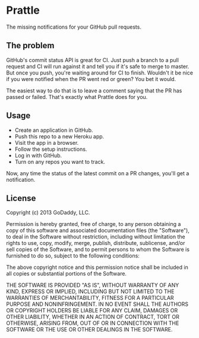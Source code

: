 # Prattle

The missing notifications for your GitHub pull requests.


## The problem

GitHub's commit status API is great for CI. Just push a branch to a pull
request and CI will run against it and tell you if it's safe to merge to
master. But once you push, you're waiting around for CI to finish. Wouldn't it
be nice if you were notified when the PR went red or green? You bet it would.

The easiest way to do that is to leave a comment saying that the PR has passed
or failed. That's exactly what Prattle does for you.


## Usage

- Create an application in GitHub.
- Push this repo to a new Heroku app.
- Visit the app in a browser.
- Follow the setup instructions.
- Log in with GitHub.
- Turn on any repos you want to track.

Now, any time the status of the latest commit on a PR changes, you'll get a
notification.


## License

Copyright (c) 2013 GoDaddy, LLC.

Permission is hereby granted, free of charge, to any person obtaining a copy
of this software and associated documentation files (the "Software"), to deal
in the Software without restriction, including without limitation the rights
to use, copy, modify, merge, publish, distribute, sublicense, and/or sell
copies of the Software, and to permit persons to whom the Software is
furnished to do so, subject to the following conditions:

The above copyright notice and this permission notice shall be included in all
copies or substantial portions of the Software.

THE SOFTWARE IS PROVIDED "AS IS", WITHOUT WARRANTY OF ANY KIND, EXPRESS OR
IMPLIED, INCLUDING BUT NOT LIMITED TO THE WARRANTIES OF MERCHANTABILITY,
FITNESS FOR A PARTICULAR PURPOSE AND NONINFRINGEMENT. IN NO EVENT SHALL THE
AUTHORS OR COPYRIGHT HOLDERS BE LIABLE FOR ANY CLAIM, DAMAGES OR OTHER
LIABILITY, WHETHER IN AN ACTION OF CONTRACT, TORT OR OTHERWISE, ARISING FROM,
OUT OF OR IN CONNECTION WITH THE SOFTWARE OR THE USE OR OTHER DEALINGS IN THE
SOFTWARE.
